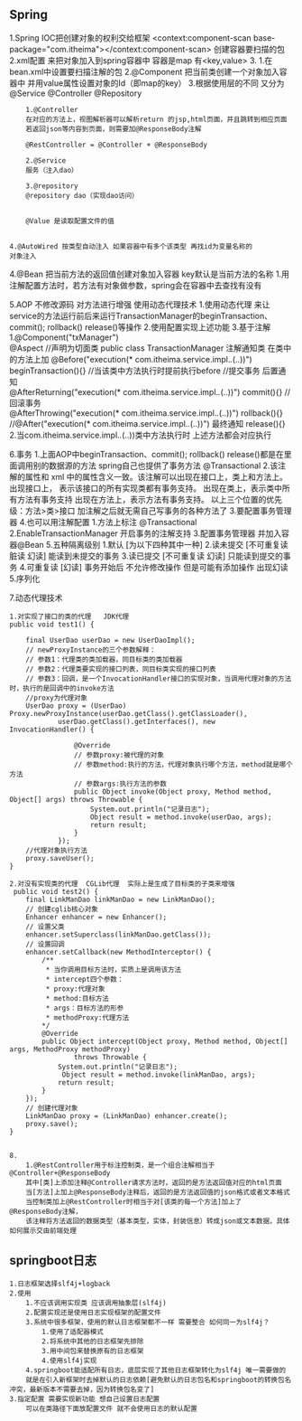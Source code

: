 ## Spring

1.Spring IOC把创建对象的权利交给框架
<context:component-scan base-package="com.itheima"></context:component-scan> 创建容器要扫描的包
2.xml配置<bean> 来把对象加入到spring容器中 容器是map 有<key,value>
3.
    1.在bean.xml中设置要扫描注解的包
    2.@Component 把当前类创建一个对象加入容器中 并用value属性设置对象的Id（即map的key）
    3.根据使用层的不同 又分为@Service @Controller @Repository

        1.@Controller
        在对应的方法上，视图解析器可以解析return 的jsp,html页面，并且跳转到相应页面
        若返回json等内容到页面，则需要加@ResponseBody注解

        @RestController = @Controller + @ResponseBody

        2.@Service 
        服务（注入dao）

        3.@repository
        @repository dao（实现dao访问）


        @Value 是读取配置文件的值 


    4.@AutoWired 按类型自动注入 如果容器中有多个该类型 再找id为变量名称的
    对象注入 
4.@Bean 把当前方法的返回值创建对象加入容器 key默认是当前方法的名称
    1.用注解配置方法时，若方法有对象做参数，spring会在容器中去查找有没有

5.AOP 不修改源码 对方法进行增强  使用动态代理技术
    1.使用动态代理 来让service的方法运行前后来运行TransactionManager的beginTransaction、commit(); rollback() release()等操作
    2.使用配置实现上述功能
    3.基于注解
        1.@Component("txManager")  
          @Aspect //声明为切面类
         public class TransactionManager 注解通知类
         在类中的方法上加
         @Before("execution(* com.itheima.service.impl.*.*(..))")
         beginTransaction(){}  //当该类中方法执行时提前执行before
         //提交事务 后置通知  
         @AfterReturning("execution(* com.itheima.service.impl.*.*(..))") 
         commit(){}
         //回滚事务  
         @AfterThrowing("execution(* com.itheima.service.impl.*.*(..))") 
         rollback(){}
         //@After("execution(* com.itheima.service.impl.*.*(..))") 最终通知
         release(){} 
        2.当com.itheima.service.impl.*.*(..))类中方法执行时 上述方法都会对应执行

6.事务 
    1.上面AOP中beginTransaction、commit(); rollback() release()都是在里面调用别的数据源的方法
    spring自己也提供了事务方法
    @Transactional
    2.该注解的属性和 xml 中的属性含义一致。该注解可以出现在接口上，类上和方法上。 出现接口上，
    表示该接口的所有实现类都有事务支持。 
    出现在类上，表示类中所有方法有事务支持 
    出现在方法上，表示方法有事务支持。 
    以上三个位置的优先级：方法>类>接口 
    加注解之后就无需自己写事务的各种方法了
    3.要配置事务管理器
    <bean id="transactionManager" 
class="org.springframework.jdbc.datasource.DataSourceTransactionManager">   <property name="dataSource" ref="dataSource"></property>  </bean> 
    4.也可以用注解配置 
        1.方法上标注 @Transactional
        2.EnableTransactionManager 开启事务的注解支持
        3.配置事务管理器 并加入容器@Bean
    5.五种隔离级别
        1.默认 [为以下四种其中一种]
        2.读未提交 [不可重复读 脏读 幻读] 能读到未提交的事务
        3.读已提交 [不可重复读 幻读]    只能读到提交的事务
        4.可重复读 [幻读]  事务开始后 不允许修改操作 但是可能有添加操作 出现幻读
        5.序列化   

7.动态代理技术
     
    1.对实现了接口的类的代理   JDK代理
    public void test1() {

        final UserDao userDao = new UserDaoImpl();
        // newProxyInstance的三个参数解释：
        // 参数1：代理类的类加载器，同目标类的类加载器
        // 参数2：代理类要实现的接口列表，同目标类实现的接口列表
        // 参数3：回调，是一个InvocationHandler接口的实现对象，当调用代理对象的方法时，执行的是回调中的invoke方法
        //proxy为代理对象
        UserDao proxy = (UserDao) Proxy.newProxyInstance(userDao.getClass().getClassLoader(),
                userDao.getClass().getInterfaces(), new InvocationHandler() {

                    @Override
                    // 参数proxy:被代理的对象
                    // 参数method:执行的方法，代理对象执行哪个方法，method就是哪个方法
                    // 参数args:执行方法的参数
                    public Object invoke(Object proxy, Method method, Object[] args) throws Throwable {
                        System.out.println("记录日志");
                        Object result = method.invoke(userDao, args);
                        return result;
                    }
                });
        //代理对象执行方法
        proxy.saveUser();
    }

    2.对没有实现类的代理  CGLib代理  实际上是生成了目标类的子类来增强
     public void test2() {
        final LinkManDao linkManDao = new LinkManDao();
        // 创建cglib核心对象
        Enhancer enhancer = new Enhancer();
        // 设置父类
        enhancer.setSuperclass(linkManDao.getClass());
        // 设置回调
        enhancer.setCallback(new MethodInterceptor() {
            /**
             * 当你调用目标方法时，实质上是调用该方法
             * intercept四个参数：
             * proxy:代理对象
             * method:目标方法
             * args：目标方法的形参
             * methodProxy:代理方法
            */
            @Override
            public Object intercept(Object proxy, Method method, Object[] args, MethodProxy methodProxy)
                    throws Throwable {
                System.out.println("记录日志");
                 Object result = method.invoke(linkManDao, args);
                return result;
            }
        });
        // 创建代理对象
        LinkManDao proxy = (LinkManDao) enhancer.create();
        proxy.save();
    }


    8.
        1.@RestController用于标注控制类，是一个组合注解相当于@Controller+@ResponseBody
        其中[类]上添加注释@Controller请求方法时，返回的是方法返回值对应的html页面
        当[方法]上加上@ResponseBody注释后，返回的是方法返回值的json格式或者文本格式
        当控制类加上@RestController时相当于对[该类的每一个方法]加上了@ResponseBody注解，
        该注释将方法返回的数据类型（基本类型，实体，封装信息）转成json或文本数据，具体如何展示交由前端处理

## springboot日志

    1.日志框架选择slf4j+logback
    2.使用
        1.不应该调用实现类 应该调用抽象层(slf4j)
        2.配置实现还是使用日志实现框架的配置文件
        3.系统中很多框架，使用的默认日志框架都不一样 需要整合 如何同一为slf4j？
            1.使用了适配器模式
            2.将系统中其他的日志框架先排除
            3.用中间包来替换原有的日志框架
            4.使用slf4j实现
        4.springboot能适配所有日志，底层实现了其他日志框架转化为slf4j 唯一需要做的
        就是在引入新框架时去掉默认的日志依赖[避免默认的日志包名和springboot的转换包名冲突，最新版本不需要去掉，因为转换包名变了]
    3.指定配置 需要实现新功能 想自己设置日志配置 
        可以在类路径下面放配置文件 就不会使用日志的默认配置